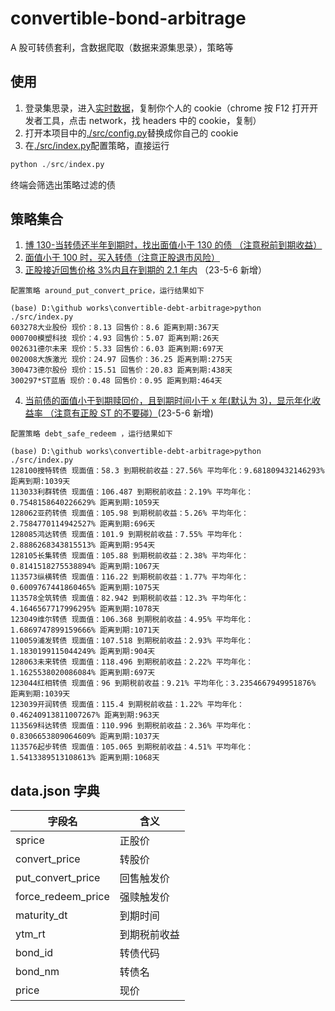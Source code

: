 # convertible-bond-arbitrage

A 股可转债套利，含数据爬取（数据来源集思录），策略等

## 使用

1. 登录集思录，进入[实时数据](https://www.jisilu.cn/web/data/cb/list)，复制你个人的 cookie（chrome 按 F12 打开开发者工具，点击 network，找 headers 中的 cookie，复制）
2. 打开本项目中的[./src/config.py](./src/config.py)替换成你自己的 cookie
3. 在[./src/index.py](./src/index.py)配置策略，直接运行

```py
python ./src/index.py
```

终端会筛选出策略过滤的债

## 策略集合

1. [博 130-当转债还半年到期时，找出面值小于 130 的债 （注意税前到期收益）](./src/strategy/wait130.py)
2. [面值小于 100 时，买入转债（注意正股退市风险）](./src/strategy/wait130.py)
3. [正股接近回售价格 3%内且在到期的 2.1 年内](./src/strategy/stock.py) （23-5-6 新增）

```
配置策略 around_put_convert_price，运行结果如下

(base) D:\github works\convertible-debt-arbitrage>python ./src/index.py
603278大业股份 现价：8.13 回售价：8.6 距离到期:367天
000700模塑科技 现价：4.93 回售价：5.07 距离到期:26天
002631德尔未来 现价：5.33 回售价：6.03 距离到期:697天
002008大族激光 现价：24.97 回售价：36.25 距离到期:275天
300473德尔股份 现价：15.51 回售价：20.83 距离到期:438天
300297*ST蓝盾 现价：0.48 回售价：0.95 距离到期:464天
```

4. [当前债的面值小于到期赎回价，且到期时间小于 x 年(默认为 3)，显示年化收益率 （注意有正股 ST 的不要碰）](./src/strategy/bond.py)(23-5-6 新增)

```
配置策略 debt_safe_redeem ，运行结果如下

(base) D:\github works\convertible-debt-arbitrage>python ./src/index.py
128100搜特转债 现面值：58.3 到期税前收益：27.56% 平均年化：9.681809432146293% 距离到期:1039天
113033利群转债 现面值：106.487 到期税前收益：2.19% 平均年化：0.7548158640226629% 距离到期:1059天
128062亚药转债 现面值：105.98 到期税前收益：5.26% 平均年化：2.7584770114942527% 距离到期:696天
128085鸿达转债 现面值：101.9 到期税前收益：7.55% 平均年化：2.8886268343815513% 距离到期:954天
128105长集转债 现面值：105.88 到期税前收益：2.38% 平均年化：0.8141518275538894% 距离到期:1067天
113573纵横转债 现面值：116.22 到期税前收益：1.77% 平均年化：0.6009767441860465% 距离到期:1075天
113578全筑转债 现面值：82.942 到期税前收益：12.3% 平均年化：4.1646567717996295% 距离到期:1078天
123049维尔转债 现面值：106.368 到期税前收益：4.95% 平均年化：1.6869747899159666% 距离到期:1071天
110059浦发转债 现面值：107.518 到期税前收益：2.93% 平均年化：1.1830199115044249% 距离到期:904天
128063未来转债 现面值：118.496 到期税前收益：2.22% 平均年化：1.1625538020086084% 距离到期:697天
123044红相转债 现面值：96 到期税前收益：9.21% 平均年化：3.2354667949951876% 距离到期:1039天
123039开润转债 现面值：115.4 到期税前收益：1.22% 平均年化：0.46240913811007267% 距离到期:963天
113569科达转债 现面值：110.996 到期税前收益：2.36% 平均年化：0.8306653809064609% 距离到期:1037天
113576起步转债 现面值：105.065 到期税前收益：4.51% 平均年化：1.5413389513108613% 距离到期:1068天
```

## data.json 字典

| 字段名             | 含义         |
| ------------------ | ------------ |
| sprice             | 正股价       |
| convert_price      | 转股价       |
| put_convert_price  | 回售触发价   |
| force_redeem_price | 强赎触发价   |
| maturity_dt        | 到期时间     |
| ytm_rt             | 到期税前收益 |
| bond_id            | 转债代码     |
| bond_nm            | 转债名       |
| price              | 现价         |
